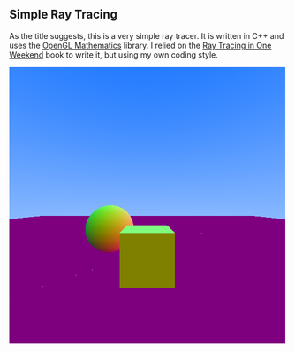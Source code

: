 ## Simple Ray Tracing

As the title suggests, this is a very simple ray tracer. It is written in C++ and uses the [OpenGL Mathematics](http://glm.g-truc.net/) library. I relied on the [Ray Tracing in One Weekend](https://raytracing.github.io/books/RayTracingInOneWeekend.html) book to write it, but using my own coding style.

![Last result](./TestImg.png)